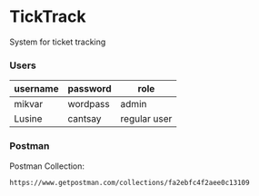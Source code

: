 # TickTrack
System for ticket tracking

### Users

| username  | password | role |
| --- | --- | --- |
| mikvar  | wordpass  |  admin  |
| Lusine  | cantsay  |  regular user  |

### Postman
Postman Collection:
```
https://www.getpostman.com/collections/fa2ebfc4f2aee0c13109
```

